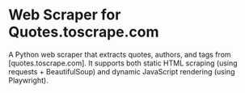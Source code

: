 # Web Scraper for Quotes.toscrape.com
A Python web scraper that extracts quotes, authors, and tags from [quotes.toscrape.com]. It supports both static HTML scraping (using requests + BeautifulSoup) and dynamic JavaScript rendering (using Playwright).
